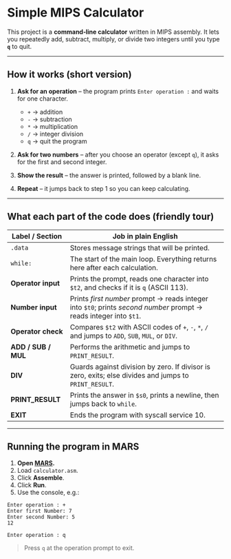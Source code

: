 # Simple MIPS Calculator

This project is a **command‑line calculator** written in MIPS assembly. It lets you repeatedly add, subtract, multiply, or divide two integers until you type **`q`** to quit.

---

## How it works (short version)

1. **Ask for an operation** – the program prints `Enter operation :` and waits for one character.

   * `+` → addition
   * `-` → subtraction
   * `*` → multiplication
   * `/` → integer division
   * `q` → quit the program
2. **Ask for two numbers** – after you choose an operator (except `q`), it asks for the first and second integer.
3. **Show the result** – the answer is printed, followed by a blank line.
4. **Repeat** – it jumps back to step 1 so you can keep calculating.

---

## What each part of the code does (friendly tour)

| Label / Section     | Job in plain English                                                                                               |
| ------------------- | ------------------------------------------------------------------------------------------------------------------ |
| `.data`             | Stores message strings that will be printed.                                                                       |
| `while:`            | The start of the main loop. Everything returns here after each calculation.                                        |
| **Operator input**  | Prints the prompt, reads one character into `$t2`, and checks if it is `q` (ASCII 113).                            |
| **Number input**    | Prints *first number* prompt → reads integer into `$t0`; prints *second number* prompt → reads integer into `$t1`. |
| **Operator check**  | Compares `$t2` with ASCII codes of `+`, `-`, `*`, `/` and jumps to `ADD`, `SUB`, `MUL`, or `DIV`.                  |
| **ADD / SUB / MUL** | Performs the arithmetic and jumps to `PRINT_RESULT`.                                                               |
| **DIV**             | Guards against division by zero. If divisor is zero, exits; else divides and jumps to `PRINT_RESULT`.              |
| **PRINT\_RESULT**   | Prints the answer in `$s0`, prints a newline, then jumps back to `while`.                                          |
| **EXIT**            | Ends the program with syscall service 10.                                                                          |

---

## Running the program in MARS

1. **Open [MARS](http://courses.missouristate.edu/KenVollmar/mars/).**
2. Load `calculator.asm`.
3. Click **Assemble**.
4. Click **Run**.
5. Use the console, e.g.:

```
Enter operation : +
Enter first Number: 7
Enter second Number: 5
12

Enter operation : q
```

> Press `q` at the operation prompt to exit.
